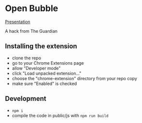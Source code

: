 # Open Bubble

[Presentation](https://docs.google.com/presentation/d/e/2PACX-1vTVCQGUfIxj5Nz_KDx7_6_qZkDNcWMgsztArVYGJiyJnpL_yaCygOKlettoSehFK3T7ecZ36PCAStgt/pub?start=false&loop=false&delayms=3000&slide=id.p)

A hack from The Guardian

## Installing the extension

* clone the repo
* go to your Chrome Extensions page
* allow "Developer mode"
* click "Load unpacked extension..."
* choose the "chrome-extension" directory from your repo copy
* make sure "Enabled" is checked

## Development

* `npm i`
* compile the code in public/js with `npm run build`
